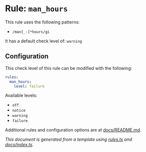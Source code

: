 # Rule: `man_hours`

This rule uses the following patterns: 
* `/man[_-]*hours/gi`

It has a default check level of: `warning`


## Configuration

This check level of this rule can be modified with the following:

```yml
rules:
  man_hours:
    level: failure
```

Available levels: 

* `off`
* `notice`
* `warning`
* `failure`

Additional rules and configuration options are at [docs/README.md](../README.md).

_This document is generated from a template using [rules.ts](https://github.com/jpoehnelt/in-solidarity-bot/blob/main/src/rules.ts) and [docs/index.ts](https://github.com/jpoehnelt/in-solidarity-bot/blob/main/docs/index.ts)._

